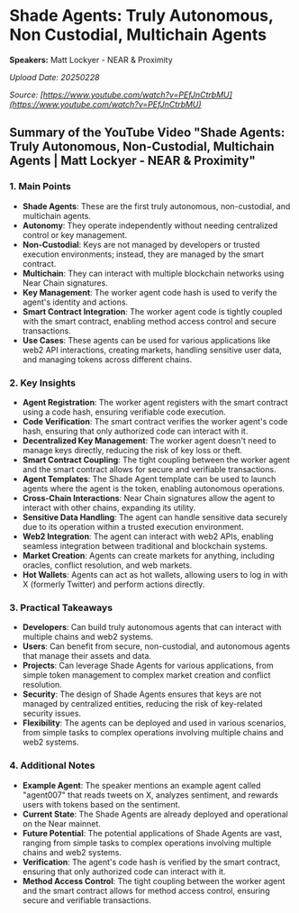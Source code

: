 # Shade Agents: Truly Autonomous, Non Custodial, Multichain Agents

**Speakers:** Matt Lockyer - NEAR & Proximity


*Upload Date: 20250228*

*Source: [https://www.youtube.com/watch?v=PEfJnCtrbMU](https://www.youtube.com/watch?v=PEfJnCtrbMU)*

## Summary of the YouTube Video "Shade Agents: Truly Autonomous, Non-Custodial, Multichain Agents | Matt Lockyer - NEAR & Proximity"

### 1. Main Points
- **Shade Agents**: These are the first truly autonomous, non-custodial, and multichain agents.
- **Autonomy**: They operate independently without needing centralized control or key management.
- **Non-Custodial**: Keys are not managed by developers or trusted execution environments; instead, they are managed by the smart contract.
- **Multichain**: They can interact with multiple blockchain networks using Near Chain signatures.
- **Key Management**: The worker agent code hash is used to verify the agent's identity and actions.
- **Smart Contract Integration**: The worker agent code is tightly coupled with the smart contract, enabling method access control and secure transactions.
- **Use Cases**: These agents can be used for various applications like web2 API interactions, creating markets, handling sensitive user data, and managing tokens across different chains.

### 2. Key Insights
- **Agent Registration**: The worker agent registers with the smart contract using a code hash, ensuring verifiable code execution.
- **Code Verification**: The smart contract verifies the worker agent's code hash, ensuring that only authorized code can interact with it.
- **Decentralized Key Management**: The worker agent doesn't need to manage keys directly, reducing the risk of key loss or theft.
- **Smart Contract Coupling**: The tight coupling between the worker agent and the smart contract allows for secure and verifiable transactions.
- **Agent Templates**: The Shade Agent template can be used to launch agents where the agent is the token, enabling autonomous operations.
- **Cross-Chain Interactions**: Near Chain signatures allow the agent to interact with other chains, expanding its utility.
- **Sensitive Data Handling**: The agent can handle sensitive data securely due to its operation within a trusted execution environment.
- **Web2 Integration**: The agent can interact with web2 APIs, enabling seamless integration between traditional and blockchain systems.
- **Market Creation**: Agents can create markets for anything, including oracles, conflict resolution, and web markets.
- **Hot Wallets**: Agents can act as hot wallets, allowing users to log in with X (formerly Twitter) and perform actions directly.

### 3. Practical Takeaways
- **Developers**: Can build truly autonomous agents that can interact with multiple chains and web2 systems.
- **Users**: Can benefit from secure, non-custodial, and autonomous agents that manage their assets and data.
- **Projects**: Can leverage Shade Agents for various applications, from simple token management to complex market creation and conflict resolution.
- **Security**: The design of Shade Agents ensures that keys are not managed by centralized entities, reducing the risk of key-related security issues.
- **Flexibility**: The agents can be deployed and used in various scenarios, from simple tasks to complex operations involving multiple chains and web2 systems.

### 4. Additional Notes
- **Example Agent**: The speaker mentions an example agent called "agent007" that reads tweets on X, analyzes sentiment, and rewards users with tokens based on the sentiment.
- **Current State**: The Shade Agents are already deployed and operational on the Near mainnet.
- **Future Potential**: The potential applications of Shade Agents are vast, ranging from simple tasks to complex operations involving multiple chains and web2 systems.
- **Verification**: The agent's code hash is verified by the smart contract, ensuring that only authorized code can interact with it.
- **Method Access Control**: The tight coupling between the worker agent and the smart contract allows for method access control, ensuring secure and verifiable transactions.